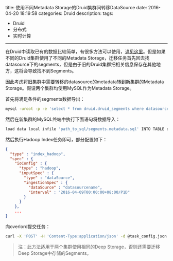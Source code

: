 title: 使用不同Metadata Storage的Druid集群间转移DataSource
date: 2016-04-20 18:19:58
categories: Druid
description: 
tags: 
- Druid
- 分布式
- 实时计算
---

在Druid中读取已有的数据比较简单，有很多方法可以使用，[详见这里](http://druid.io/docs/0.9.0/ingestion/update-existing-data.html)。但是如果不同的Druid集群使用了不同的Metadata Storage，迁移任务首先回去找datasource下的segments，但是由于旧的Druid集群把相关信息保存在其他地方，这将会导致找不到Segments。

因此考虑将旧集群中需要转移的datasource的metadata转到新集群的Metadata Storage。假设两个集群均使用MySQL作为Metadata Storage。

首先将满足条件的segments数据导出：

```bash
mysql -uroot -p -e 'select * from druid.druid_segments where datasource="datasourcename";' > ./segments.metadata.sql
```

然后在新集群的MySQL终端中执行下面语句将数据导入：

```bash
load data local infile 'path_to_sql/segments.metadata.sql' INTO TABLE druid.druid_segments FIELDS TERMINATED BY '\t';
```

然后执行Hadoop Index任务即可，部分配置如下：

```json
{
  "type" : "index_hadoop",
  "spec" : {
    "ioConfig" : {
      "type" : "hadoop",
      "inputSpec" : {
        "type" : "dataSource",
        "ingestionSpec" : {
          "dataSource" : "datasourcename",
          "interval" : "2016-04-09T00:00:00+08:00/P1D"
        }
      }
    },
    ...
}
```
向overlord提交任务：

```bash
curl -X 'POST' -H 'Content-Type:application/json' -d @task_config.json <overlord_host>:<port>/druid/indexer/v1/task
```

> 注：此方法适用于两个集群使用相同的Deep Storage，否则还需要迁移Deep Storage中存储的Segments。


